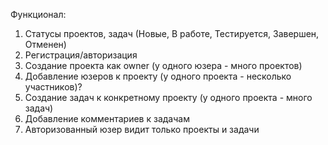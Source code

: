 Функционал:
1. Статусы проектов, задач (Новые, В работе, Тестируется, Завершен, Отменен)
2. Регистрация/авторизация
3. Создание проекта как owner (у одного юзера - много проектов)
4. Добавление юзеров к проекту (у одного проекта - несколько участников)?
5. Создание задач к конкретному проекту (у одного проекта - много задач)
6. Добавление комментариев к задачам
7. Авторизованный юзер видит только проекты и задачи
